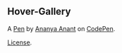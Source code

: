 Hover-Gallery
-------------


A [Pen](https://codepen.io/ananyaanant1902/pen/RwBrvJZ) by [Ananya Anant](https://codepen.io/ananyaanant1902) on [CodePen](https://codepen.io).

[License](https://codepen.io/license/pen/RwBrvJZ).